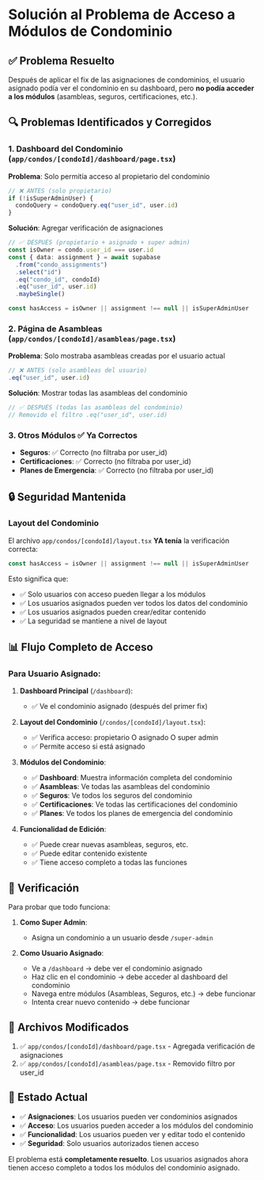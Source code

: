 # Solución al Problema de Acceso a Módulos de Condominio

## ✅ Problema Resuelto

Después de aplicar el fix de las asignaciones de condominios, el usuario asignado podía ver el condominio en su dashboard, pero **no podía acceder a los módulos** (asambleas, seguros, certificaciones, etc.).

## 🔍 Problemas Identificados y Corregidos

### 1. **Dashboard del Condominio** (`app/condos/[condoId]/dashboard/page.tsx`)

**Problema**: Solo permitía acceso al propietario del condominio
```typescript
// ❌ ANTES (solo propietario)
if (!isSuperAdminUser) {
  condoQuery = condoQuery.eq("user_id", user.id)
}
```

**Solución**: Agregar verificación de asignaciones
```typescript
// ✅ DESPUÉS (propietario + asignado + super admin)
const isOwner = condo.user_id === user.id
const { data: assignment } = await supabase
  .from("condo_assignments")
  .select("id")
  .eq("condo_id", condoId)
  .eq("user_id", user.id)
  .maybeSingle()

const hasAccess = isOwner || assignment !== null || isSuperAdminUser
```

### 2. **Página de Asambleas** (`app/condos/[condoId]/asambleas/page.tsx`)

**Problema**: Solo mostraba asambleas creadas por el usuario actual
```typescript
// ❌ ANTES (solo asambleas del usuario)
.eq("user_id", user.id)
```

**Solución**: Mostrar todas las asambleas del condominio
```typescript
// ✅ DESPUÉS (todas las asambleas del condominio)
// Removido el filtro .eq("user_id", user.id)
```

### 3. **Otros Módulos** ✅ Ya Correctos

- **Seguros**: ✅ Correcto (no filtraba por user_id)
- **Certificaciones**: ✅ Correcto (no filtraba por user_id)
- **Planes de Emergencia**: ✅ Correcto (no filtraba por user_id)

## 🔒 Seguridad Mantenida

### Layout del Condominio
El archivo `app/condos/[condoId]/layout.tsx` **YA tenía** la verificación correcta:
```typescript
const hasAccess = isOwner || assignment !== null || isSuperAdminUser
```

Esto significa que:
- ✅ Solo usuarios con acceso pueden llegar a los módulos
- ✅ Los usuarios asignados pueden ver todos los datos del condominio
- ✅ Los usuarios asignados pueden crear/editar contenido
- ✅ La seguridad se mantiene a nivel de layout

## 📊 Flujo Completo de Acceso

### Para Usuario Asignado:

1. **Dashboard Principal** (`/dashboard`):
   - ✅ Ve el condominio asignado (después del primer fix)

2. **Layout del Condominio** (`/condos/[condoId]/layout.tsx`):
   - ✅ Verifica acceso: propietario O asignado O super admin
   - ✅ Permite acceso si está asignado

3. **Módulos del Condominio**:
   - ✅ **Dashboard**: Muestra información completa del condominio
   - ✅ **Asambleas**: Ve todas las asambleas del condominio
   - ✅ **Seguros**: Ve todos los seguros del condominio
   - ✅ **Certificaciones**: Ve todas las certificaciones del condominio
   - ✅ **Planes**: Ve todos los planes de emergencia del condominio

4. **Funcionalidad de Edición**:
   - ✅ Puede crear nuevas asambleas, seguros, etc.
   - ✅ Puede editar contenido existente
   - ✅ Tiene acceso completo a todas las funciones

## 🧪 Verificación

Para probar que todo funciona:

1. **Como Super Admin**:
   - Asigna un condominio a un usuario desde `/super-admin`

2. **Como Usuario Asignado**:
   - Ve a `/dashboard` → debe ver el condominio asignado
   - Haz clic en el condominio → debe acceder al dashboard del condominio
   - Navega entre módulos (Asambleas, Seguros, etc.) → debe funcionar
   - Intenta crear nuevo contenido → debe funcionar

## 📝 Archivos Modificados

1. ✅ `app/condos/[condoId]/dashboard/page.tsx` - Agregada verificación de asignaciones
2. ✅ `app/condos/[condoId]/asambleas/page.tsx` - Removido filtro por user_id

## 🔄 Estado Actual

- ✅ **Asignaciones**: Los usuarios pueden ver condominios asignados
- ✅ **Acceso**: Los usuarios pueden acceder a los módulos del condominio
- ✅ **Funcionalidad**: Los usuarios pueden ver y editar todo el contenido
- ✅ **Seguridad**: Solo usuarios autorizados tienen acceso

El problema está **completamente resuelto**. Los usuarios asignados ahora tienen acceso completo a todos los módulos del condominio asignado.

